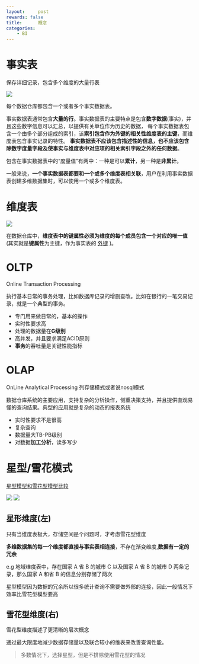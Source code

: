 ```yaml
---
layout:     post
rewards: false
title:      概念
categories:
    - BI
---
```



# 事实表
保存详细记录，包含多个维度的大量行表

![](https://ws4.sinaimg.cn/large/006tKfTcly1g1ib7bw8oxj31gb0u00vf.jpg)

每个数据仓库都包含一个或者多个事实数据表。

事实数据表通常包含**大量的行**。事实数据表的主要特点是包含**数字数据**(事实)，并且这些数字信息可以汇总，以提供有关单位作为历史的数据，
每个事实数据表包含一个由多个部分组成的索引，该**索引包含作为外键的相关性维度表的主键**，而维度表包含事实记录的特性。
**事实数据表不应该包含描述性的信息，也不应该包含除数字度量字段及使事实与维度表中对应项的相关索引字段之外的任何数据**。

包含在事实数据表中的“度量值”有两中：一种是可以**累计**，另一种是**非累计**。

一般来说，**一个事实数据表都要和一个或多个维度表相关联**，用户在利用事实数据表创建多维数据集时，可以使用一个或多个维度表。

# 维度表
![](https://ws2.sinaimg.cn/large/006tKfTcly1g1ibj906o9j31m60iogml.jpg)

在数据仓库中，**维度表中的键属性必须为维度的每个成员包含一个对应的唯一值**(其实就是**键属性**为主键，作为事实表的 [外键](/blog/2019/03/27/key/#外键) )。

# OLTP

Online Transaction Processing

执行基本日常的事务处理，比如数据库记录的增删查改。比如在银行的一笔交易记录，就是一个典型的事务。 

- 专门用来做日常的，基本的操作
- 实时性要求高
- 处理的数据量在**G级别**
- 高并发，并且要求满足ACID原则
- **事务**的吞吐量是关键性能指标

# OLAP

OnLine Analytical Processing  列存储模式或者说nosql模式

数据仓库系统的主要应用，支持复杂的分析操作，侧重决策支持，并且提供直观易懂的查询结果。典型的应用就是复杂的动态的报表系统

- 实时性要求不是很高
- 复杂查询
- 数据量大TB-PB级别
- 对数据**加工分析**，读多写少

# 星型/雪花模式
[星型模型和雪花型模型比较](https://blog.csdn.net/nisjlvhudy/article/details/7889422)

<span class='gp-2'>
    <img src='https://ws3.sinaimg.cn/large/006tKfTcly1g1in4mz4rrj30fn0aqwep.jpg' />
    <img src='https://ws2.sinaimg.cn/large/006tKfTcly1g1in4w9sflj30fn0a374k.jpg' />
</span>

## 星形维度(左)

只有当维度表极大，存储空间是个问题时，才考虑雪花型维度

**多维数据集的每一个维度都直接与事实表相连接**，不存在渐变维度,**数据有一定的冗余** 

e.g 地域维度表中，存在国家 A 省 B 的城市 C 以及国家 A 省 B 的城市 D 两条记录，那么国家 A 和省 B 的信息分别存储了两次
 
星型模型因为数据的冗余所以很多统计查询不需要做外部的连接，因此一般情况下效率比雪花型模型要高


##  雪花型维度(右)

雪花型维度描述了更清晰的层次概念

通过最大限度地减少数据存储量以及联合较小的维表来改善查询性能。



> 多数情况下，选择星型，但是不排除使用雪花型的情况